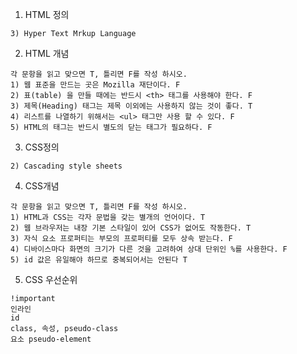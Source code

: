 1. HTML 정의

```
3) Hyper Text Mrkup Language
```



2. HTML 개념

```
각 문항을 읽고 맞으면 T, 틀리면 F를 작성 하시오.
1) 웹 표준을 만드는 곳은 Mozilla 재단이다. F
2) 표(table) 을 만들 때에는 반드시 <th> 태그를 사용해야 한다. F
3) 제목(Heading) 태그는 제목 이외에는 사용하지 않는 것이 좋다. T
4) 리스트를 나열하기 위해서는 <ul> 태그만 사용 할 수 있다. F
5) HTML의 태그는 반드시 별도의 닫는 태그가 필요하다. F
```



3. CSS정의

```
2) Cascading style sheets
```



4. CSS개념

```
각 문항을 읽고 맞으면 T, 틀리면 F를 작성 하시오.
1) HTML과 CSS는 각자 문법을 갖는 별개의 언어이다. T
2) 웹 브라우저는 내장 기본 스타일이 있어 CSS가 없어도 작동한다. T
3) 자식 요소 프로퍼티는 부모의 프로퍼티를 모두 상속 받는다. F
4) 디바이스마다 화면의 크기가 다른 것을 고려하여 상대 단위인 %를 사용한다. F
5) id 값은 유일해야 하므로 중복되어서는 안된다 T
```



5. CSS 우선순위

```
!important
인라인
id
class, 속성, pseudo-class
요소 pseudo-element
```

